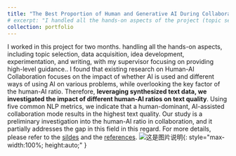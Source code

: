 ```yaml
---
title: "The Best Proportion of Human and Generative AI During Collaboration: Insights from Synthetic Text Data"
# excerpt: "I handled all the hands-on aspects of the project (topic selection, data acquisition, idea development, experimentation, writing, etc.), with my supervisor focusing on providing high-level direction"
collection: portfolio
---
```

I worked in this project for two months. handling all the hands-on aspects, including topic selection, data acquisition, idea development, experimentation, and writing, with my supervisor focusing on providing high-level guidance.. I found that existing research on Human-AI Collaboration focuses on the impact of whether AI is used and different ways of using AI on various problems, while overlooking the key factor of the human-AI ratio. Therefore, <b>leveraging synthesized text data, we investigated the impact of different human-AI ratios on text quality</b>.  Using five common NLP metrics, we indicate that a human-dominant, AI-assisted collaboration mode results in the highest text quality. Our study is a preliminary investigation into the human-AI ratio in collaboration, and it partially addresses the gap in this field in this regard. For more details, please refer to the [sildes](https://zeshentian.github.io/files/HAC/HAC.pdf) and the [references](/files/HAC/References.html).
![这是图片说明](https://zeshentian.github.io/files/HAC/image.png){: style="max-width:100%; height:auto;" }
